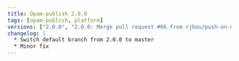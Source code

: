 ```yaml
---
title: Opam-publish 2.0.0
tags: [opam-publish, platform]
versions: ["2.0.0", "2.0.0: Merge pull request #66 from rjbou/push-on-master"]
changelog: |
  * Switch default branch from 2.0.0 to master
  * Minor fix
---
```


